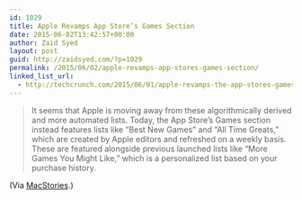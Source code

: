 ```yaml
---
id: 1029
title: Apple Revamps App Store’s Games Section
date: 2015-06-02T13:42:57+00:00
author: Zaid Syed
layout: post
guid: http://zaidsyed.com/?p=1029
permalink: /2015/06/02/apple-revamps-app-stores-games-section/
linked_list_url:
  - http://techcrunch.com/2015/06/01/apple-revamps-the-app-stores-games-section-with-increased-focus-on-editorial-content/
---
```

> It seems that Apple is moving away from these algorithmically derived and more automated lists. Today, the App Store’s Games section instead features lists like “Best New Games” and “All Time Greats,” which are created by Apple editors and refreshed on a weekly basis. These are featured alongside previous launched lists like “More Games You Might Like,” which is a personalized list based on your purchase history. 

(Via [MacStories](http://www.macstories.net/linked/apple-revamps-app-store-games-category-with-more-curated-lists/).)